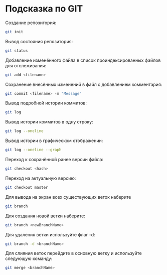 # Подсказка по GIT

Создание репозитория:
```sh
git init
```
Вывод состояния репозитория:
```sh
git status
```
Добавление изменённого файла в список проиндексированных файлов для отслеживания:
```sh
git add <filename>
```
Сохранение внесённых изменений в файл с добавлением комментария:
```sh
git commit <filename> -m "Message"
```
Вывод подробной истории коммитов:
```sh
git log
```
Вывод истории коммитов в одну строку:
```sh
git log --oneline
```
Вывод истории в графическом отображении:
```sh
git log --oneline --graph
```
Переход к сохранённой ранее версии файла:
```sh
git checkout <hash>
```
Переход на актуальную версию:
```sh
git checkout master
```
Для вывода на экран всех существующих веток наберите
```sh
git branch
```
Для создания новой ветки наберите:
```sh
git branch <newBranchName>
```
Для удаления ветки используйте флаг -d:
```sh
git branch -d <branchName>
```
Для слияния веток перейдите в основную ветку и используйте следующую команду:
```sh
git merge <branchName>
```

